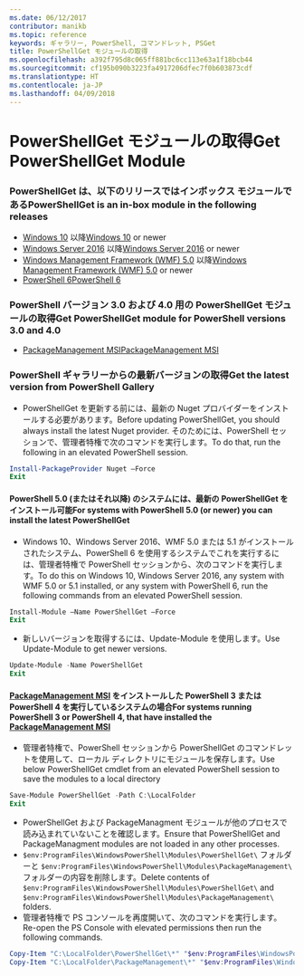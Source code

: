 ```yaml
---
ms.date: 06/12/2017
contributor: manikb
ms.topic: reference
keywords: ギャラリー, PowerShell, コマンドレット, PSGet
title: PowerShellGet モジュールの取得
ms.openlocfilehash: a392f795d8c065ff881bc6cc113e63a1f18bcb44
ms.sourcegitcommit: cf195b090b3223fa4917206dfec7f0b603873cdf
ms.translationtype: HT
ms.contentlocale: ja-JP
ms.lasthandoff: 04/09/2018
---
```

<a name="get-powershellget-module"></a><span data-ttu-id="6d5a7-103">PowerShellGet モジュールの取得</span><span class="sxs-lookup"><span data-stu-id="6d5a7-103">Get PowerShellGet Module</span></span>
========================

### <a name="powershellget-is-an-in-box-module-in-the-following-releases"></a><span data-ttu-id="6d5a7-104">PowerShellGet は、以下のリリースではインボックス モジュールである</span><span class="sxs-lookup"><span data-stu-id="6d5a7-104">PowerShellGet is an in-box module in the following releases</span></span>
- <span data-ttu-id="6d5a7-105">[Windows 10](https://www.microsoft.com/windows/get-windows-10) 以降</span><span class="sxs-lookup"><span data-stu-id="6d5a7-105">[Windows 10](https://www.microsoft.com/windows/get-windows-10) or newer</span></span>
- <span data-ttu-id="6d5a7-106">[Windows Server 2016](https://technet.microsoft.com/windows-server-docs/get-started/windows-server-2016) 以降</span><span class="sxs-lookup"><span data-stu-id="6d5a7-106">[Windows Server 2016](https://technet.microsoft.com/windows-server-docs/get-started/windows-server-2016) or newer</span></span>
- <span data-ttu-id="6d5a7-107">[Windows Management Framework (WMF) 5.0](https://www.microsoft.com/download/details.aspx?id=50395) 以降</span><span class="sxs-lookup"><span data-stu-id="6d5a7-107">[Windows Management Framework (WMF) 5.0](https://www.microsoft.com/download/details.aspx?id=50395) or newer</span></span>
- [<span data-ttu-id="6d5a7-108">PowerShell 6</span><span class="sxs-lookup"><span data-stu-id="6d5a7-108">PowerShell 6</span></span>](https://github.com/PowerShell/PowerShell/releases)

### <a name="get-powershellget-module-for-powershell-versions-30-and-40"></a><span data-ttu-id="6d5a7-109">PowerShell バージョン 3.0 および 4.0 用の PowerShellGet モジュールの取得</span><span class="sxs-lookup"><span data-stu-id="6d5a7-109">Get PowerShellGet module for PowerShell versions 3.0 and 4.0</span></span>
- [<span data-ttu-id="6d5a7-110">PackageManagement MSI</span><span class="sxs-lookup"><span data-stu-id="6d5a7-110">PackageManagement MSI</span></span>](http://go.microsoft.com/fwlink/?LinkID=746217&clcid=0x409)

### <a name="get-the-latest-version-from-powershell-gallery"></a><span data-ttu-id="6d5a7-111">PowerShell ギャラリーからの最新バージョンの取得</span><span class="sxs-lookup"><span data-stu-id="6d5a7-111">Get the latest version from PowerShell Gallery</span></span>

- <span data-ttu-id="6d5a7-112">PowerShellGet を更新する前には、最新の Nuget プロバイダーをインストールする必要があります。</span><span class="sxs-lookup"><span data-stu-id="6d5a7-112">Before updating PowerShellGet, you should always install the latest Nuget provider.</span></span> <span data-ttu-id="6d5a7-113">そのためには、PowerShell セッションで、管理者特権で次のコマンドを実行します。</span><span class="sxs-lookup"><span data-stu-id="6d5a7-113">To do that, run the following in an elevated PowerShell session.</span></span>
```powershell
Install-PackageProvider Nuget –Force
Exit
```

#### <a name="for-systems-with-powershell-50-or-newer-you-can-install-the-latest-powershellget"></a><span data-ttu-id="6d5a7-114">PowerShell 5.0 (またはそれ以降) のシステムには、最新の PowerShellGet をインストール可能</span><span class="sxs-lookup"><span data-stu-id="6d5a7-114">For systems with PowerShell 5.0 (or newer) you can install the latest PowerShellGet</span></span>
- <span data-ttu-id="6d5a7-115">Windows 10、Windows Server 2016、WMF 5.0 または 5.1 がインストールされたシステム、PowerShell 6 を使用するシステムでこれを実行するには、管理者特権で PowerShell セッションから、次のコマンドを実行します。</span><span class="sxs-lookup"><span data-stu-id="6d5a7-115">To do this on Windows 10, Windows Server 2016, any system with WMF 5.0 or 5.1 installed, or any system with PowerShell 6, run the following commands from an elevated PowerShell session.</span></span>
```powershell
Install-Module –Name PowerShellGet –Force
Exit
```

- <span data-ttu-id="6d5a7-116">新しいバージョンを取得するには、Update-Module を使用します。</span><span class="sxs-lookup"><span data-stu-id="6d5a7-116">Use Update-Module to get newer versions.</span></span>
```powershell
Update-Module -Name PowerShellGet
Exit
```

#### <a name="for-systems-running-powershell-3-or-powershell-4-that-have-installed-the-packagemanagement-msihttpgomicrosoftcomfwlinklinkid746217clcid0x409"></a><span data-ttu-id="6d5a7-117">[PackageManagement MSI](http://go.microsoft.com/fwlink/?LinkID=746217&clcid=0x409) をインストールした PowerShell 3 または PowerShell 4 を実行しているシステムの場合</span><span class="sxs-lookup"><span data-stu-id="6d5a7-117">For systems running PowerShell 3 or PowerShell 4, that have installed the [PackageManagement MSI](http://go.microsoft.com/fwlink/?LinkID=746217&clcid=0x409)</span></span>

- <span data-ttu-id="6d5a7-118">管理者特権で、PowerShell セッションから PowerShellGet のコマンドレットを使用して、ローカル ディレクトリにモジュールを保存します。</span><span class="sxs-lookup"><span data-stu-id="6d5a7-118">Use below PowerShellGet cmdlet from an elevated PowerShell session to save the modules to a local directory</span></span>

```powershell
Save-Module PowerShellGet -Path C:\LocalFolder
Exit
```

- <span data-ttu-id="6d5a7-119">PowerShellGet および PackageManagment モジュールが他のプロセスで読み込まれていないことを確認します。</span><span class="sxs-lookup"><span data-stu-id="6d5a7-119">Ensure that PowerShellGet and PackageManagment modules are not loaded in any other processes.</span></span>
- <span data-ttu-id="6d5a7-120">`$env:ProgramFiles\WindowsPowerShell\Modules\PowerShellGet\` フォルダーと `$env:ProgramFiles\WindowsPowerShell\Modules\PackageManagement\` フォルダーの内容を削除します。</span><span class="sxs-lookup"><span data-stu-id="6d5a7-120">Delete contents of `$env:ProgramFiles\WindowsPowerShell\Modules\PowerShellGet\` and  `$env:ProgramFiles\WindowsPowerShell\Modules\PackageManagement\` folders.</span></span>
- <span data-ttu-id="6d5a7-121">管理者特権で PS コンソールを再度開いて、次のコマンドを実行します。</span><span class="sxs-lookup"><span data-stu-id="6d5a7-121">Re-open the PS Console with elevated permissions then run the following commands.</span></span>

```powershell
Copy-Item "C:\LocalFolder\PowerShellGet\*" "$env:ProgramFiles\WindowsPowerShell\Modules\PowerShellGet\" -Recurse -Force
Copy-Item "C:\LocalFolder\PackageManagement\*" "$env:ProgramFiles\WindowsPowerShell\Modules\PackageManagement\" -Recurse -Force
```